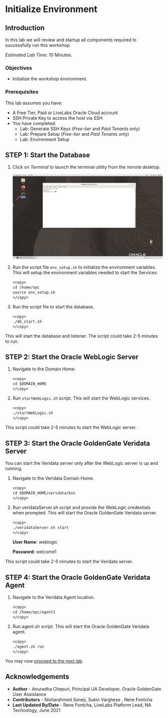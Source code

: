 # Initialize Environment

## Introduction

In this lab we will review and startup all components required to successfully run this workshop.

*Estimated Lab Time:* 10 Minutes.

### Objectives
- Initialize the workshop environment.

### Prerequisites
This lab assumes you have:
- A Free Tier, Paid or LiveLabs Oracle Cloud account
- SSH Private Key to access the host via SSH
- You have completed:
    - Lab: Generate SSH Keys (*Free-tier* and *Paid Tenants* only)
    - Lab: Prepare Setup (*Free-tier* and *Paid Tenants* only)
    - Lab: Environment Setup

## **STEP 1:** Start the Database
1. Click on *Terminal* to launch the terminal utility from the remote desktop.

    ![](images/launch-terminal.png " ")

2. Run the script file `env_setup.sh` to initialize the environment variables. This will setup the environment variables needed to start the Services.

    ```
    <copy>
    cd /home/opc
    source env_setup.sh
    </copy>
    ```
3. Run the script file to start the database.

    ```
    <copy>
    ./db_start.sh
    </copy>
    ```

This will start the database and listener. The script could take 2-5 minutes to run.

## **STEP 2**: Start the Oracle WebLogic Server
1. Navigate to the Domain Home.

    ```
    <copy>
    cd $DOMAIN_HOME
    </copy>
    ```

2. Run `startWebLogic.sh` script. This will start the WebLogic services.

    ```
    <copy>
    ./startWebLogic.sh
    </copy>
    ```

This script could take 2-5 minutes to start the WebLogic server.

## **STEP 3**: Start the Oracle GoldenGate Veridata Server
You can start the Veridata server only after the WebLogic server is up and running.

1. Navigate to the Veridata Domain Home.

    ```
    <copy>
    cd $DOMAIN_HOME/veridata/bin
    </copy>
    ```

2. Run veridataServer.sh script and provide the WebLogic credentials when prompted.    This will start the Oracle GoldenGate Veridata server.

    ```
    <copy>
    ./veridataServer.sh start
    </copy>
    ```

   **User Name**: weblogic

   **Password**: welcome1

This script could take 2-5 minutes to start the Veridata server.

## **STEP 4**: Start the Oracle GoldenGate Veridata Agent

1. Navigate to the Veridata Agent location.

     ```
     <copy>
     cd /home/opc/agent1
     </copy>
     ```

2.  Run agent.sh script. This will start the Oracle GoldenGate Veridata agent.

    ```
    <copy>
    ./agent.sh run
    </copy>
    ```

You may now [proceed to the next lab](#next).

## Acknowledgements
* **Author** - Anuradha Chepuri, Principal UA Developer, Oracle GoldenGate User Assistance
* **Contributors** -  Nisharahmed Soneji, Sukin Varghese , Rene Fontcha
* **Last Updated By/Date** - Rene Fontcha, LiveLabs Platform Lead, NA Technology, June 2021
